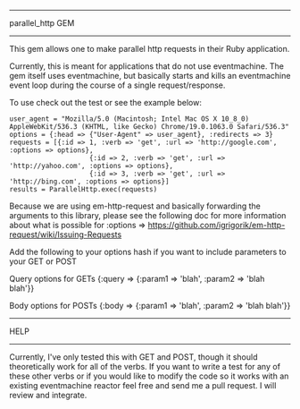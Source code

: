 ************************ 
parallel_http GEM
************************

This gem allows one to make parallel http requests in their Ruby application.

Currently, this is meant for applications that do not use eventmachine.  The gem
itself uses eventmachine, but basically starts and kills an eventmachine event
loop during the course of a single request/response.

To use check out the test or see the example below:

	user_agent = "Mozilla/5.0 (Macintosh; Intel Mac OS X 10_8_0) AppleWebKit/536.3 (KHTML, like Gecko) Chrome/19.0.1063.0 Safari/536.3"
	options = {:head => {"User-Agent" => user_agent}, :redirects => 3}
	requests = [{:id => 1, :verb => 'get', :url => 'http://google.com', :options => options},
				  		{:id => 2, :verb => 'get', :url => 'http://yahoo.com', :options => options},
				  		{:id => 3, :verb => 'get', :url => 'http://bing.com', :options => options}]
	results = ParallelHttp.exec(requests)

Because we are using em-http-request and basically forwarding the arguments to this library, please see the following doc for more information about what is possible for :options => https://github.com/igrigorik/em-http-request/wiki/Issuing-Requests

Add the following to your options hash if you want to include parameters to your GET or POST

Query options for GETs
	{:query => {:param1 => 'blah', :param2 => 'blah blah'}}

Body options for POSTs
	{:body => {:param1 => 'blah', :param2 => 'blah blah'}}

*************
HELP
*************

Currently, I've only tested this with GET and POST, though it should theoretically work for all of the verbs.  If you want to write a test for any of these other verbs or if you would like to modify the code so it works with an existing eventmachine reactor feel free and send me a pull request.  I will review and integrate.